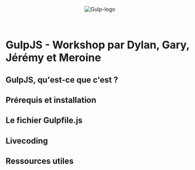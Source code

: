 ﻿<p align="center">
  <img src="https://www.alsacreations.com/xmedia/doc/original/gulp-bann.png" alt="Gulp-logo">
</p>

</br>

# GulpJS - Workshop par Dylan, Gary, Jérémy et Meroine

## GulpJS, qu'est-ce que c'est ?


## Prérequis et installation


## Le fichier Gulpfile.js


## Livecoding

<!-- parler en quelques mots de ce que Gary et Dylan vont présenter -->

## Ressources utiles
